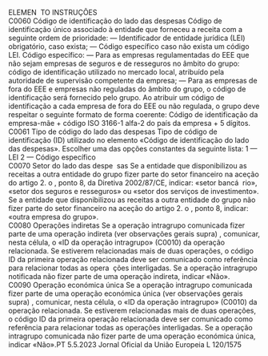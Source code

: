  
ELEMEN ­
TO  INSTRUÇÕES  
C0060  Código de identificação 
do lado das despesas  Código de identificação único associado à entidade que forneceu a receita com a seguinte 
ordem de prioridade: 
— Identificador de entidade jurídica (LEI) obrigatório, caso exista; 
— Código específico caso não exista um código LEI. 
Código específico: 
— Para as empresas regulamentadas do EEE que não sejam empresas de seguros e de 
resseguros no âmbito do grupo: código de identificação utilizado no mercado local, 
atribuído pela autoridade de supervisão competente da empresa; 
— Para as empresas de fora do EEE e empresas não reguladas do âmbito do grupo, o código 
de identificação será fornecido pelo grupo. 
Ao atribuir um código de identificação a cada empresa de fora do EEE ou não regulada, o 
grupo deve respeitar o seguinte formato de forma coerente: Código de identificação da 
empresa-mãe + código ISO 3166-1 alfa-2 do país da empresa + 5 dígitos.  
C0061  Tipo de código do lado 
das despesas  Tipo de código de identificação (ID) utilizado no elemento «Código de identificação do lado 
das despesas». Escolher uma das opções constantes da seguinte lista: 
1 — LEI 
2 — Código específico  
C0070  Setor do lado das despe ­
sas  Se a entidade que disponibilizou as receitas a outra entidade do grupo fizer parte do setor 
financeiro na aceção do artigo 2.  o , ponto 8, da Diretiva 2002/87/CE, indicar: «setor bancá ­
rio», «setor dos seguros e resseguros» ou «setor dos serviços de investimento». 
Se a entidade que disponibilizou as receitas a outra entidade do grupo não fizer parte do 
setor financeiro na aceção do artigo 2.  o , ponto 8, indicar: «outra empresa do grupo».  
C0080  Operações indiretas  Se a operação intragrupo comunicada fizer parte de uma operação indireta (ver observações 
gerais  supra) , comunicar, nesta célula, o «ID da operação intragrupo» (C0010) da operação 
relacionada. Se estiverem relacionadas mais de duas operações, o código ID da primeira 
operação relacionada deve ser comunicado como referência para relacionar todas as opera ­
ções interligadas. Se a operação intragrupo notificada não fizer parte de uma operação 
indireta, indicar «Não».  
C0090  Operação económica 
única  Se a operação intragrupo comunicada fizer parte de uma operação económica única (ver 
observações gerais  supra) , comunicar, nesta célula, o «ID da operação intragrupo» (C0010) da 
operação relacionada. Se estiverem relacionadas mais de duas operações, o código ID da 
primeira operação relacionada deve ser comunicado como referência para relacionar todas as 
operações interligadas. 
Se a operação intragrupo comunicada não fizer parte de uma operação económica única, 
indicar «Não».PT  5.5.2023 Jornal Oficial da União Europeia L 120/1575